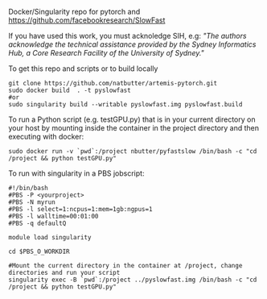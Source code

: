 Docker/Singularity repo for pytorch and https://github.com/facebookresearch/SlowFast

If you have used this work, you must acknoledge SIH, e.g:
*"The authors acknowledge the technical assistance provided by the Sydney Informatics Hub, a Core Research Facility of the University of Sydney."*


To get this repo and scripts or to build locally
```
git clone https://github.com/natbutter/artemis-pytorch.git
sudo docker build  . -t pyslowfast 
#or
sudo singularity build --writable pyslowfast.img pyslowfast.build
```

To run a Python script (e.g. testGPU.py) that is in your current directory on your host by mounting inside the container in the project directory and then executing with docker:
```
sudo docker run -v `pwd`:/project nbutter/pyfastslow /bin/bash -c "cd /project && python testGPU.py"
```


To run with singularity in a PBS jobscript:
```
#!/bin/bash
#PBS -P <yourproject> 
#PBS -N myrun 
#PBS -l select=1:ncpus=1:mem=1gb:ngpus=1
#PBS -l walltime=00:01:00
#PBS -q defaultQ

module load singularity

cd $PBS_O_WORKDIR

#Mount the current directory in the container at /project, change directories and run your script
singularity exec -B `pwd`:/project ../pyslowfast.img /bin/bash -c "cd /project && python testGPU.py"
```
 
